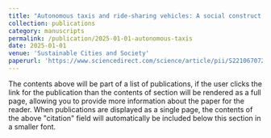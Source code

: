 ```yaml
---
title: "Autonomous taxis and ride-sharing vehicles: A social construct perspective for future mobility and infrastructure readiness"
collection: publications
category: manuscripts
permalink: /publication/2025-01-01-autonomous-taxis
date: 2025-01-01
venue: 'Sustainable Cities and Society'
paperurl: 'https://www.sciencedirect.com/science/article/pii/S2210670724008825'
---
```


The contents above will be part of a list of publications, if the user clicks the link for the publication than the contents of section will be rendered as a full page, allowing you to provide more information about the paper for the reader. When publications are displayed as a single page, the contents of the above "citation" field will automatically be included below this section in a smaller font.

